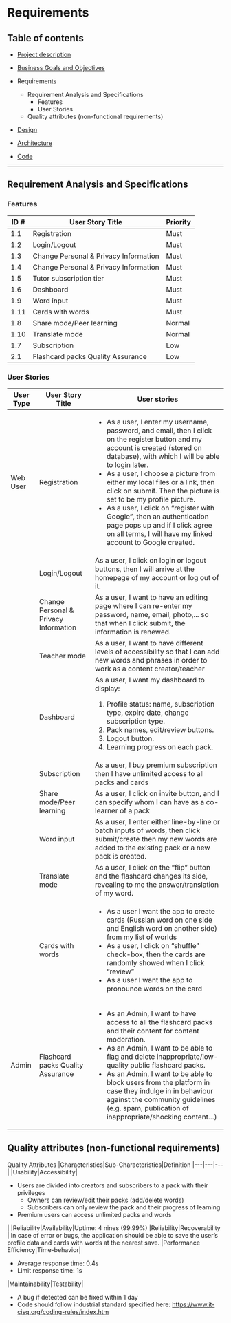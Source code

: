 # Requirements

## Table of contents
- [Project description](../README.md)
- [Business Goals and Objectives](./README_buisiness_goals.md)
- Requirements
    - Requirement Analysis and Specifications
        - Features
        - User Stories
    - Quality attributes (non-functional requirements)

- [Design](./README_design.md)
- [Architecture](./README_arch.md)
- [Code](./README_code.md)
---

## Requirement Analysis and Specifications

### Features

| **ID #** | **User Story Title** | **Priority** |
| ----- | ----- | ------ |
| 1.1 | Registration | Must
| 1.2 | Login/Logout | Must
| 1.3 | Change Personal & Privacy Information| Must
| 1.4 | Change Personal & Privacy Information| Must
|1.5 | Tutor subscription tier | Must
| 1.6 | Dashboard |Must
| 1.9 | Word input | Must
| 1.11 | Cards with words | Must
| 1.8 | Share mode/Peer learning | Normal
| 1.10 | Translate mode | Normal
| 1.7 | Subscription |Low
| 2.1 | Flashcard packs Quality Assurance |Low


### User Stories

| **User Type** | **User Story Title** | **User stories** |
| ---- | ---- | ---- |
|Web User | Registration | <ul><li> As a user, I enter my username, password, and email, then I click on the register button and my account is created (stored on database), with which I will be able to login later. </li><li> As a user, I choose a picture from either my local files or a link, then click on submit. Then the picture is set to be my profile picture. </li><li> As a user, I click on “register with Google”, then an authentication page pops up and if I click agree on all terms, I will have my linked account to Google created.</li></ul>
||Login/Logout| As a user, I click on login or logout buttons, then I will arrive at the homepage of my account or log out of it.
||Change Personal & Privacy Information| As a user, I want to have an editing page where I can re-enter my password, name, email, photo,... so that when I click submit, the information is renewed.
||Teacher mode |As a user, I want to have different levels of accessibility so that I can add new words and phrases in order to work as a content creator/teacher
||Dashboard | As a user, I want my dashboard to display: <ol> <li>Profile status: name, subscription type, expire date, change subscription type. </li> <li>Pack names, edit/review buttons.</li><li> Logout button.</li> <li>Learning progress on each pack.</li> </ol>
||Subscription| As a user, I buy premium subscription then I have unlimited access to all packs and cards 
||Share mode/Peer learning| As a user, I click on invite button, and I can specify whom I can have as a co-learner of a pack
||Word input| As a user, I enter either line-by-line or batch inputs of words, then click submit/create then my new words are added to the existing pack or a new pack is created.
||Translate mode| As a user, I click on the “flip” button and the flashcard changes its side, revealing to me the answer/translation of my word.
||Cards with words|<ul><li> As a user I want the app to create cards (Russian word on one side and English word on another side) from my list of worlds </li> <li> As a user, I click on “shuffle” check-box, then the cards are randomly showed when I click “review”</li> <li> As a user I want the app to pronounce words on the card </li></ul>
|Admin| Flashcard packs Quality Assurance|<ul><li> As an Admin, I want to have access to all the flashcard packs and their content for content moderation.</li> <li> As an Admin, I want to be able to flag and delete inappropriate/low-quality public flashcard packs. </li> <li> As an Admin, I want to be able to block users from the platform in case they indulge in in behaviour against the community guidelines (e.g. spam, publication of inappropriate/shocking content…)</li><ul>



## Quality attributes (non-functional requirements)

Quality Attributes
|Characteristics|Sub-Characteristics|Definition
|---|---|---|
|Usability|Accessibility|<ul> <li> Users are divided into creators and subscribers to a pack with their privileges <ul> <li> Owners can review/edit their packs (add/delete words)</li> <li> Subscribers can only review the pack and their progress of learning </li></ul> <li>Premium users can access unlimited packs and words</li></ul>|
|Reliability|Availability|Uptime: 4 nines (99.99%) 
|Reliability|Recoverability | In case of error or bugs, the application should be able to save the user’s profile data and cards with words at the nearest save.
|Performance Efficiency|Time-behavior|<ul><li> Average response time: 0.4s</li> <li>Limit response time: 1s</li></ul>
|Maintainability|Testability|<ul><li> A bug if detected can be fixed within 1 day </li> <li>Code should follow industrial standard specified here: https://www.it-cisq.org/coding-rules/index.htm </li></ul>

